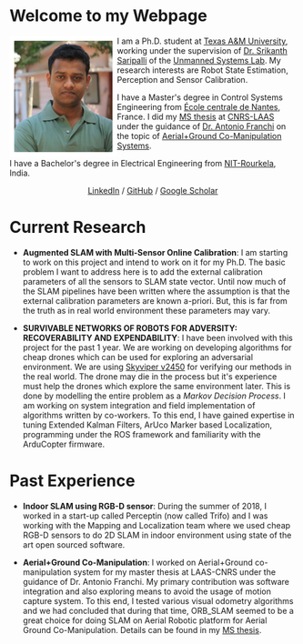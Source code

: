 # Welcome to my Webpage

<img style="float: left;" src="images/personalpic.jpg">

I am a Ph.D. student at [Texas A&M University](https://www.tamu.edu/), working under the supervision of [Dr. Srikanth Saripalli](https://engineering.tamu.edu/mechanical/profiles/saripalli.html) of the [Unmanned Systems Lab](https://unmanned.tamu.edu/).  My research interests are Robot State Estimation, Perception and Sensor Calibration. 

I have a Master's degree in Control Systems Engineering from [École centrale de Nantes](https://www.ec-nantes.fr/), France. I did my [MS thesis](https://github.com/SubMishMar/SubMishMar.github.io/blob/master/thesis/Master_Internship_Report_MISHRA_Subodh%5BRevised%5D.pdf) at [CNRS-LAAS](https://www.laas.fr/public/en) under the guidance of [Dr. Antonio Franchi](https://homepages.laas.fr/afranchi/robotics/?q=node/1) on the topic of [Aerial+Ground Co-Manipulation Systems](https://youtu.be/o9xmPYNPfRE).

I have a Bachelor's degree in Electrical Engineering from [NIT-Rourkela](http://www.nitrkl.ac.in/), India.

<center> <a href="https://www.linkedin.com/in/subodh-mishra/">LinkedIn</a> / <a href="https://github.com/SubMishMar">GitHub</a> / <a href="https://scholar.google.com/citations?user=4dltZR4AAAAJ&hl=en">Google Scholar</a> </center>

# Current Research
* **Augmented SLAM with Multi-Sensor Online Calibration**: I am starting to work on this project and intend to work on it for my Ph.D. The basic problem I want to address here is to add the external calibration parameters of all the sensors to SLAM state vector. Until now much of the SLAM pipelines have been written where the assumption is that the external calibration parameters are known a-priori. But, this is far from the truth as in real world environment these parameters may vary.

* **SURVIVABLE NETWORKS OF ROBOTS FOR ADVERSITY: RECOVERABILITY AND EXPENDABILITY**: I have been involved with this project for the past 1 year. We are working on developing algorithms for cheap drones which can be used for exploring an adversarial environment. We are using [Skyviper v2450](https://www.amazon.com/Sky-Viper-v2450GPS-Streaming-Autopilot/dp/B072HH13VQ) for verifying our methods in the real world. The drone may die in the process but it's experience must help the drones which explore the same environment later. This is done by modelling the entire problem as a *Markov Decision Process*. I am working on system integration and field implementation of algorithms written by co-workers. To this end, I have gained expertise in tuning Extended Kalman Filters, ArUco Marker based Localization, programming under the ROS framework and familiarity with the ArduCopter firmware. 

# Past Experience

* **Indoor SLAM using RGB-D sensor**: During the summer of 2018, I worked in a start-up called Perceptin (now called Trifo) and I was working with the Mapping and Localization team where we used cheap RGB-D sensors to do 2D SLAM in indoor environment using state of the art open sourced software.

* **Aerial+Ground Co-Manipulation**: I worked on Aerial+Ground co-manipulation system for my master thesis at LAAS-CNRS under the guidance of Dr. Antonio Franchi. My primary contribution was software integration and also exploring means to avoid the usage of motion capture system. To this end, I tested various visual odometry algorithms and we had concluded that during that time, ORB_SLAM seemed to be a great choice for doing SLAM on Aerial Robotic platform for Aerial Ground Co-Manipulation. Details can be found in my [MS thesis](https://github.com/SubMishMar/SubMishMar.github.io/blob/master/thesis/Master_Internship_Report_MISHRA_Subodh%5BRevised%5D.pdf).




